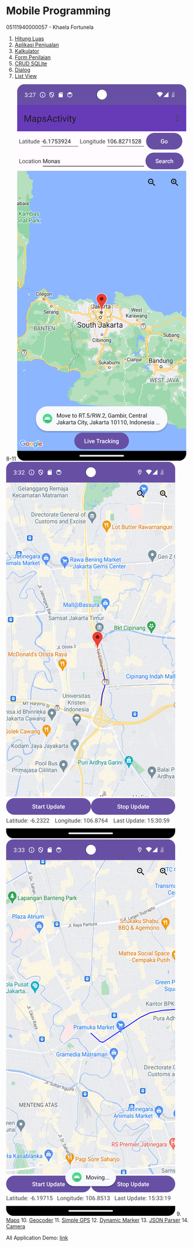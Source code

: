 # Mobile Programming

05111940000057 - Khaela Fortunela

1. [Hitung Luas](https://github.com/fortunelagit/mobile-programming/tree/main/Hitung%20Luas)
2. [Aplikasi Penjualan](https://github.com/fortunelagit/mobile-programming/tree/main/Aplikasi%20Penjualan)
3. [Kalkulator](https://github.com/fortunelagit/mobile-programming/tree/main/Kalkulator)
4. [Form Penilaian](https://github.com/fortunelagit/mobile-programming/tree/main/Form%20Penilaian%20%2B%20CRUD%20SQLite)
5. [CRUD SQLite](https://github.com/fortunelagit/mobile-programming/tree/main/Form%20Penilaian%20%2B%20CRUD%20SQLite)
6. [Dialog](https://github.com/fortunelagit/mobile-programming/tree/main/Dialog%20%2B%20ListView)
7. [List View](https://github.com/fortunelagit/mobile-programming/tree/main/Dialog%20%2B%20ListView)

8-11
![Image 1](https://github.com/fortunelagit/mobile-programming/blob/main/assets/8-11_1.png)
![Image 2](https://github.com/fortunelagit/mobile-programming/blob/main/assets/8-11_2.png)
![Image 3](https://github.com/fortunelagit/mobile-programming/blob/main/assets/8-11_3.png)
9. [Maps](https://github.com/fortunelagit/mobile-programming/tree/main/Maps%20%2B%20Geocoder%20%2B%20Simple%20GPS%20%2B%20Dynamic%20GPS)
10. [Geocoder](https://github.com/fortunelagit/mobile-programming/tree/main/Maps%20%2B%20Geocoder%20%2B%20Simple%20GPS%20%2B%20Dynamic%20GPS)
11. [Simple GPS](https://github.com/fortunelagit/mobile-programming/tree/main/Maps%20%2B%20Geocoder%20%2B%20Simple%20GPS%20%2B%20Dynamic%20GPS)
12. [Dynamic Marker](https://github.com/fortunelagit/mobile-programming/tree/main/Maps%20%2B%20Geocoder%20%2B%20Simple%20GPS%20%2B%20Dynamic%20GPS)
13. [JSON Parser](https://github.com/fortunelagit/mobile-programming/tree/main/PetBreedApp%20(Json%20Parser%20%2B%20Camera))
14. [Camera](https://github.com/fortunelagit/mobile-programming/tree/main/PetBreedApp%20(Json%20Parser%20%2B%20Camera))

All Application Demo: [link](https://drive.google.com/drive/folders/11KxdTUK1Df32SivQ0GVeHK-LftlaxcPW)

